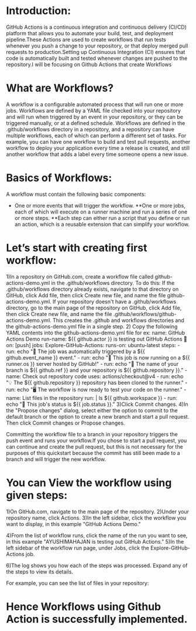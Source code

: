 # Introduction:

GitHub Actions is a continuous integration and continuous delivery (CI/CD) platform that allows you to automate your build, test, and deployment pipeline.These Actions are used to create workflows that run tests whenever you push a change to your repository, or that deploy merged pull requests to production.Setting up Continuous Integration (CI) ensures that code is automatically built and tested whenever changes are pushed to the repository.I will be focusing on Github Actions that create Workflows

# What are Workflows?

A workflow is a configurable automated process that will run one or more jobs. Workflows are defined by a YAML file checked into your repository and will run when triggered by an event in your repository, or they can be triggered manually, or at a defined schedule.
Workflows are defined in the .github/workflows directory in a repository, and a repository can have multiple workflows, each of which can perform a different set of tasks. For example, you can have one workflow to build and test pull requests, another workflow to deploy your application every time a release is created, and still another workflow that adds a label every time someone opens a new issue.


# Basics of Workflows:
A workflow must contain the following basic components:<br>
* One or more events that will trigger the workflow.
**One or more jobs, each of which will execute on a runner machine and run a series of one or more steps.
**Each step can either run a script that you define or run an action, which is a reusable extension that can simplify your workflow. 

# Let’s start with creating first workflow:
1)In a repository on GitHub.com, create a workflow file called github-actions-demo.yml in the .github/workflows directory. To do this:
If the .github/workflows directory already exists, navigate to that directory on GitHub, click Add file, then click Create new file, and name the file github-actions-demo.yml.
If your repository doesn't have a .github/workflows directory, go to the main page of the repository on GitHub, click Add file, then click Create new file, and name the file .github/workflows/github-actions-demo.yml. This creates the .github and workflows directories and the github-actions-demo.yml file in a single step.
2) Copy the following YAML contents into the github-actions-demo.yml file for ex:
name: GitHub Actions Demo
run-name: ${{ github.actor }} is testing out GitHub Actions 🚀
on: [push]
jobs:
  Explore-GitHub-Actions:
    runs-on: ubuntu-latest
    steps:
      - run: echo "🎉 The job was automatically triggered by a ${{ github.event_name }} event."
      - run: echo "🐧 This job is now running on a ${{ runner.os }} server hosted by GitHub!"
      - run: echo "🔎 The name of your branch is ${{ github.ref }} and your repository is ${{ github.repository }}."
      - name: Check out repository code
        uses: actions/checkout@v4
      - run: echo "💡 The ${{ github.repository }} repository has been cloned to the runner."
      - run: echo "🖥️ The workflow is now ready to test your code on the runner."
      - name: List files in the repository
        run: |
          ls ${{ github.workspace }}
      - run: echo "🍏 This job's status is ${{ job.status }}."
3)Click Commit changes.
4)In the "Propose changes" dialog, select either the option to commit to the default branch or the option to create a new branch and start a pull request. Then click Commit changes or Propose changes.


Committing the workflow file to a branch in your repository triggers the push event and runs your workflow.If you chose to start a pull request, you can continue and create the pull request, but this is not necessary for the purposes of this quickstart because the commit has still been made to a branch and will trigger the new workflow.

# You can View the workflow using given steps:
1)On GitHub.com, navigate to the main page of the repository.
2)Under your repository name, click  Actions.
3)In the left sidebar, click the workflow you want to display, in this example "GitHub Actions Demo."

4)From the list of workflow runs, click the name of the run you want to see, in this example "AYUSHIMAHAJAN is testing out GitHub Actions."
5)In the left sidebar of the workflow run page, under Jobs, click the Explore-GitHub-Actions job.

6)The log shows you how each of the steps was processed. Expand any of the steps to view its details.

For example, you can see the list of files in your repository:

# Hence Workflows using Github Action is successfully implemented.
